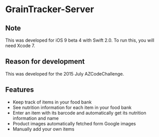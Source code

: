 # GrainTracker-Server

## Note
This was developed for iOS 9 beta 4 with Swift 2.0. To run this, you will need Xcode 7.

## Reason for development
This was developed for the 2015 July AZCodeChallenge.

## Features
- Keep track of items in your food bank
- See nutrition information for each item in your food bank
- Enter an item with its barcode and automatically get its nutrition information and name
- Product images automatically fetched form Google images
- Manually add your own items
